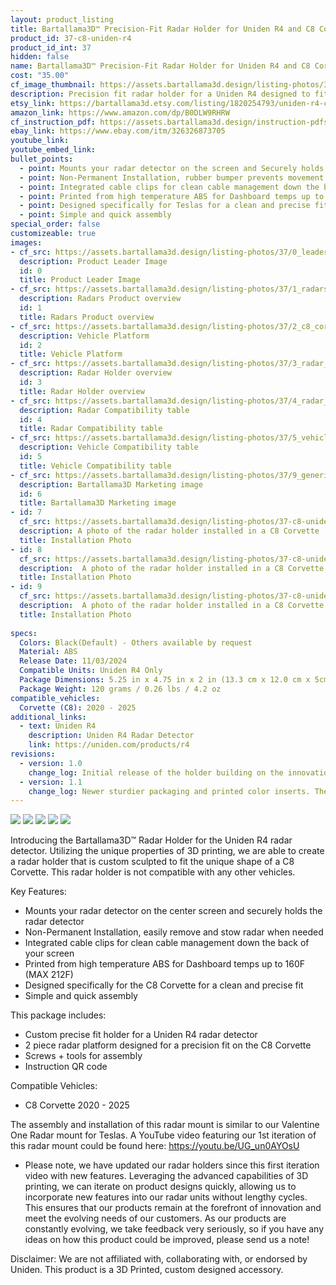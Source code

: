 ```yaml
---
layout: product_listing
title: Bartallama3D™ Precision-Fit Radar Holder for Uniden R4 and C8 Corvette
product_id: 37-c8-uniden-r4
product_id_int: 37
hidden: false
name: Bartallama3D™ Precision-Fit Radar Holder for Uniden R4 and C8 Corvette
cost: "35.00"
cf_image_thumbnail: https://assets.bartallama3d.design/listing-photos/37/0_leader.jpg
description: Precision fit radar holder for a Uniden R4 designed to fit the C8 Corvette
etsy_link: https://bartallama3d.etsy.com/listing/1820254793/uniden-r4-corvette-c8-radar-holder-by
amazon_link: https://www.amazon.com/dp/B0DLW9RHRW
cf_instruction_pdf: https://assets.bartallama3d.design/instruction-pdfs/Bartallama3D-Radar-Holder-Assembly-Instructions.pdf
ebay_link: https://www.ebay.com/itm/326326873705
youtube_link: 
youtube_embed_link:
bullet_points:
  - point: Mounts your radar detector on the screen and Securely holds the radar detector
  - point: Non-Permanent Installation, rubber bumper prevents movement and enables easy removal for storage
  - point: Integrated cable clips for clean cable management down the back of your screen
  - point: Printed from high temperature ABS for Dashboard temps up to 160F (MAX 212F)
  - point: Designed specifically for Teslas for a clean and precise fit
  - point: Simple and quick assembly
special_order: false
customizeable: true
images:
- cf_src: https://assets.bartallama3d.design/listing-photos/37/0_leader.jpg
  description: Product Leader Image
  id: 0
  title: Product Leader Image
- cf_src: https://assets.bartallama3d.design/listing-photos/37/1_radars.jpg
  description: Radars Product overview
  id: 1
  title: Radars Product overview
- cf_src: https://assets.bartallama3d.design/listing-photos/37/2_c8_corvette_platform.jpg
  description: Vehicle Platform
  id: 2
  title: Vehicle Platform
- cf_src: https://assets.bartallama3d.design/listing-photos/37/3_radar_overview_uniden_r4.jpg
  description: Radar Holder overview
  id: 3
  title: Radar Holder overview
- cf_src: https://assets.bartallama3d.design/listing-photos/37/4_radar_compat_uniden_r4.jpg
  description: Radar Compatibility table
  id: 4
  title: Radar Compatibility table
- cf_src: https://assets.bartallama3d.design/listing-photos/37/5_vehicle_compat_c8_corvette.jpg
  description: Vehicle Compatibility table
  id: 5
  title: Vehicle Compatibility table
- cf_src: https://assets.bartallama3d.design/listing-photos/37/9_generic.jpg
  description: Bartallama3D Marketing image
  id: 6
  title: Bartallama3D Marketing image
- id: 7
  cf_src: https://assets.bartallama3d.design/listing-photos/37-c8-uniden-r4/31.jpg
  description: A photo of the radar holder installed in a C8 Corvette
  title: Installation Photo
- id: 8
  cf_src: https://assets.bartallama3d.design/listing-photos/37-c8-uniden-r4/32.jpg
  description:  A photo of the radar holder installed in a C8 Corvette
  title: Installation Photo
- id: 9
  cf_src: https://assets.bartallama3d.design/listing-photos/37-c8-uniden-r4/33.jpg
  description:  A photo of the radar holder installed in a C8 Corvette
  title: Installation Photo
  
specs:
  Colors: Black(Default) - Others available by request 
  Material: ABS
  Release Date: 11/03/2024
  Compatible Units: Uniden R4 Only
  Package Dimensions: 5.25 in x 4.75 in x 2 in (13.3 cm x 12.0 cm x 5cm) [HxWxD]
  Package Weight: 120 grams / 0.26 lbs / 4.2 oz
compatible_vehicles:
  Corvette (C8): 2020 - 2025
additional_links:
  - text: Uniden R4
    description: Uniden R4 Radar Detector
    link: https://uniden.com/products/r4
revisions:
  - version: 1.0
    change_log: Initial release of the holder building on the innovation of our other holders! 
  - version: 1.1
    change_log: Newer sturdier packaging and printed color inserts. The radar unit has been updated to support rotation up to 30 degrees in either direction. The vehicle platform has been updated to include a rubber pad under the lip that sits on the screen.
---
```

<img src="https://assets.bartallama3d.design/premium-content/radar-holders/header.jpg">
<img src="https://assets.bartallama3d.design/premium-content/radar-holders/radar_description.jpg">
<img src="https://assets.bartallama3d.design/premium-content/radar-holders/c8_platform.jpg">
<img src="https://assets.bartallama3d.design/premium-content/radar-holders/radar_uniden_r4.jpg">
<img src="https://assets.bartallama3d.design/premium-content/radar-holders/footer.jpg">

Introducing the Bartallama3D™ Radar Holder for the Uniden R4 radar detector. Utilizing the unique properties of 3D printing, we are able to create a radar holder that is custom sculpted to fit the unique shape of a C8 Corvette. This radar holder is not compatible with any other vehicles. 

Key Features:
- Mounts your radar detector on the center screen and securely holds the radar detector
- Non-Permanent Installation, easily remove and stow radar when needed
- Integrated cable clips for clean cable management down the back of your screen
- Printed from high temperature ABS for Dashboard temps up to 160F (MAX 212F)
- Designed specifically for the C8 Corvette for a clean and precise fit
- Simple and quick assembly

This package includes:
- Custom precise fit holder for a Uniden R4 radar detector
- 2 piece radar platform designed for a precision fit on the C8 Corvette
- Screws + tools for assembly
- Instruction QR code

Compatible Vehicles:
- C8 Corvette 2020 - 2025

The assembly and installation of this radar mount is similar to our Valentine One Radar mount for Teslas. A YouTube video featuring our 1st iteration of this radar mount could be found here: https://youtu.be/UG_un0AYOsU

* Please note, we have updated our radar holders since this first iteration video with new features. Leveraging the advanced capabilities of 3D printing, we can iterate on product designs quickly, allowing us to incorporate new features into our radar units without lengthy cycles. This ensures that our products remain at the forefront of innovation and meet the evolving needs of our customers. As our products are constantly evolving, we take feedback very seriously, so if you have any ideas on how this product could be improved, please send us a note!

Disclaimer: We are not affiliated with, collaborating with, or endorsed by Uniden. This product is a 3D Printed, custom designed accessory.